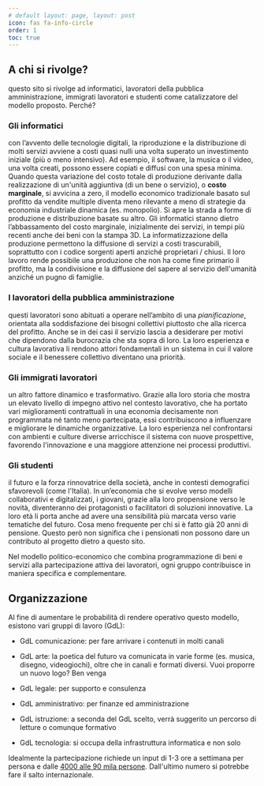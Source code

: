 ```yaml
---
# default layout: page, layout: post
icon: fas fa-info-circle
order: 1
toc: true
---
```


## A chi si rivolge?
questo sito si rivolge ad informatici, lavoratori della pubblica amministrazione, immigrati lavoratori e studenti come catalizzatore del modello proposto.
Perché?

### Gli informatici
con l’avvento delle tecnologie digitali, la riproduzione e la distribuzione di molti servizi avviene a costi quasi nulli una volta superato un investimento iniziale (più o meno intensivo). Ad esempio, il software, la musica o il video, una volta creati, possono essere copiati e diffusi con una spesa minima. Quando questa variazione del costo totale di produzione derivante dalla realizzazione di un'unità aggiuntiva (di un bene o servizio), o **costo marginale**, si avvicina a zero, il modello economico tradizionale basato sul profitto da vendite multiple diventa meno rilevante a meno di strategie da economia industriale dinamica (es. monopolio). Si apre la strada a forme di produzione e distribuzione basate su altro.
Gli informatici stanno dietro l’abbassamento del costo marginale, inizialmente dei servizi, in tempi più recenti anche dei beni con la stampa 3D. La informatizzazione della produzione permettono la diffusione di servizi a costi trascurabili, soprattutto con i codice sorgenti aperti anziché proprietari / chiusi. Il loro lavoro rende possibile una produzione che non ha come fine primario il profitto, ma la condivisione e la diffusione del sapere al servizio dell'umanità anziché un pugno di famiglie. 

### I lavoratori della pubblica amministrazione
questi lavoratori sono abituati a operare nell’ambito di una *pianificazione*, orientata alla soddisfazione dei bisogni collettivi piuttosto che alla ricerca del profitto. Anche se in dei casi il servizio lascia a desiderare per motivi che dipendono dalla burocrazia che sta sopra di loro. La loro esperienza e cultura lavorativa li rendono attori fondamentali in un sistema in cui il valore sociale e il benessere collettivo diventano una priorità. 

### Gli immigrati lavoratori
un altro fattore dinamico e trasformativo. Grazie alla loro storia che mostra un elevato livello di impegno attivo nel contesto lavorativo, che ha portato vari miglioramenti contrattuali in una economia decisamente non programmata né tanto meno partecipata, essi contribuiscono a influenzare e migliorare le dinamiche organizzative. La loro esperienza nel confrontarsi con ambienti e culture diverse arricchisce il sistema con nuove prospettive, favorendo l'innovazione e una maggiore attenzione nei processi produttivi. 

### Gli studenti
il futuro e la forza rinnovatrice della società, anche in contesti demografici sfavorevoli (come l'Italia). In un’economia che si evolve verso modelli collaborativi e digitalizzati, i giovani, grazie alla loro propensione verso le novità, diventeranno dei protagonisti o facilitatori di soluzioni innovative. La loro età li porta anche ad avere una sensibilità più marcata verso varie tematiche del futuro. Cosa meno frequente per chi si è fatto già 20 anni di pensione. Questo però non significa che i pensionati non possono dare un contributo al progetto dietro a questo sito.


Nel modello politico-economico che combina programmazione di beni e servizi alla partecipazione attiva dei lavoratori, ogni gruppo contribuisce in maniera specifica e complementare.

## Organizzazione 
Al fine di aumentare le probabilità di rendere operativo questo modello, esistono vari gruppi di lavoro (GdL):

* GdL comunicazione: per fare arrivare i contenuti in molti canali 

* GdL arte: la poetica del futuro va comunicata in varie forme (es. musica, disegno, videogiochi), oltre che in canali e formati diversi. Vuoi proporre un nuovo logo? Ben venga

* GdL legale: per supporto e consulenza

* GdL amministrativo: per finanze ed amministrazione
 
* GdL istruzione: a seconda del GdL scelto, verrà suggerito un percorso di letture o comunque formativo 

* GdL tecnologia: si occupa della infrastruttura informatica e non solo

Idealmente la partecipazione richiede un input di 1-3 ore a settimana per persona e dalle [4000 alle 90 mila persone](https://f041.github.io/posts/i-numeri-per-avere-impatto/). Dall'ultimo numero si potrebbe fare il salto internazionale. 


